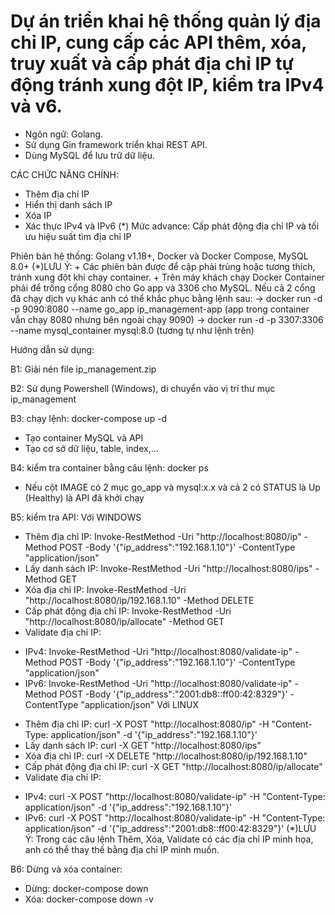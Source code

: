# Dự án triển khai hệ thống quản lý địa chỉ IP, cung cấp các API thêm, xóa, truy xuất và cấp phát địa chỉ IP tự động tránh xung đột IP, kiểm tra IPv4 và v6.


- Ngôn ngữ: Golang.
- Sử dụng Gin framework triển khai REST API. 
- Dùng MySQL để lưu trữ dữ liệu.

CÁC CHỨC NĂNG CHÍNH: 
+ Thêm địa chỉ IP
+ Hiển thị danh sách IP
+ Xóa IP
+ Xác thực IPv4 và IPv6
(*) Mức advance: Cấp phát động địa chỉ IP và tối ưu hiệu suất tìm địa chỉ IP

Phiên bản hệ thống: Golang v1.18+, Docker và Docker Compose, MySQL 8.0+
(*)LƯU Ý: + Các phiên bản được để cập phải trùng hoặc tương thích, tránh xung đột khi chạy container.
	  + Trên máy khách chạy Docker Container phải để trống cổng 8080 cho Go app và 3306 cho MySQL. Nếu cả 2 cổng đã chạy dịch vụ khác anh có thể khắc phục bằng lệnh sau: 
		-> docker run -d -p 9090:8080 --name go_app ip_management-app (app trong container vẫn chạy 8080 nhưng bên ngoài chạy 9090)
		-> docker run -d -p 3307:3306 --name mysql_container mysql:8.0 (tương tự như lệnh trên)

Hướng dẫn sử dụng:

B1: Giải nén file ip_management.zip

B2: Sử dụng Powershell (Windows), di chuyển vào vị trí thư mục ip_management

B3: chạy lệnh: docker-compose up -d
- Tạo container MySQL và API
- Tạo cơ sở dữ liệu, table, index,...

B4: kiểm tra container bằng câu lệnh: docker ps
- Nếu cột IMAGE có 2 mục go_app và mysql:x.x và cả 2 có STATUS là Up (Healthy) là API đã khởi chạy

B5: kiểm tra API:
Với WINDOWS
- Thêm địa chỉ IP: Invoke-RestMethod -Uri "http://localhost:8080/ip" -Method POST -Body '{"ip_address":"192.168.1.10"}' -ContentType "application/json"
- Lấy danh sách IP: Invoke-RestMethod -Uri "http://localhost:8080/ips" -Method GET
- Xóa địa chỉ IP: Invoke-RestMethod -Uri "http://localhost:8080/ip/192.168.1.10" -Method DELETE
- Cấp phát động địa chỉ IP: Invoke-RestMethod -Uri "http://localhost:8080/ip/allocate" -Method GET
- Validate địa chỉ IP:
+ IPv4: Invoke-RestMethod -Uri "http://localhost:8080/validate-ip" -Method POST -Body '{"ip_address":"192.168.1.10"}' -ContentType "application/json"
+ IPv6: Invoke-RestMethod -Uri "http://localhost:8080/validate-ip" -Method POST -Body '{"ip_address":"2001:db8::ff00:42:8329"}' -ContentType "application/json"
Với LINUX
- Thêm địa chỉ IP: curl -X POST "http://localhost:8080/ip" -H "Content-Type: application/json" -d '{"ip_address":"192.168.1.10"}'
- Lấy danh sách IP: curl -X GET "http://localhost:8080/ips"
- Xóa địa chỉ IP: curl -X DELETE "http://localhost:8080/ip/192.168.1.10"
- Cấp phát động địa chỉ IP: curl -X GET "http://localhost:8080/ip/allocate"
- Validate địa chỉ IP:
+ IPv4: curl -X POST "http://localhost:8080/validate-ip" -H "Content-Type: application/json" -d '{"ip_address":"192.168.1.10"}'
+ IPv6: curl -X POST "http://localhost:8080/validate-ip" -H "Content-Type: application/json" -d '{"ip_address":"2001:db8::ff00:42:8329"}'
(*)LƯU Ý: Trong các câu lệnh Thêm, Xóa, Validate có các địa chỉ IP minh họa, anh có thể thay thế bằng địa chỉ IP mình muốn.

B6: Dừng và xóa container:
+ Dừng: docker-compose down
+ Xóa: docker-compose down -v


